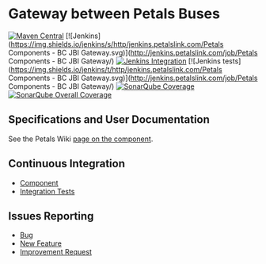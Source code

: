 # Gateway between Petals Buses

[![Maven Central](https://img.shields.io/maven-central/v/org.ow2.petals/petals-bc-jbi-gateway.svg)]()
[![Jenkins](https://img.shields.io/jenkins/s/http/jenkins.petalslink.com/Petals Components - BC JBI Gateway.svg)](http://jenkins.petalslink.com/job/Petals Components - BC JBI Gateway/)
[![Jenkins Integration](https://img.shields.io/jenkins/s/http/jenkins.petalslink.com/BC_JBI_Gateway_integration_tests.svg?label=integration)](http://jenkins.petalslink.com/job/BC_JBI_Gateway_integration_tests/)
[![Jenkins tests](https://img.shields.io/jenkins/t/http/jenkins.petalslink.com/Petals Components - BC JBI Gateway.svg)](http://jenkins.petalslink.com/job/Petals Components - BC JBI Gateway/)
[![SonarQube Coverage](https://img.shields.io/sonar/http/sonar.petalslink.com/org.ow2.petals:petals-bc-jbi-gateway/coverage.svg)](http://sonar.petalslink.com/?id=org.ow2.petals:petals-bc-jbi-gateway)
[![SonarQube Overall Coverage](https://img.shields.io/sonar/http/sonar.petalslink.com/org.ow2.petals:petals-bc-jbi-gateway/overall_coverage.svg)](http://sonar.petalslink.com/?id=org.ow2.petals:petals-bc-jbi-gateway)
## Specifications and User Documentation

See the Petals Wiki [page on the component](https://doc.petalslink.com/display/petalscomponents/Petals-BC-JBI-Gateway+1.0.0-SNAPSHOT).

## Continuous Integration

* [Component](http://jenkins.petalslink.com/job/Petals%20Components%20-%20BC%20JBI%20Gateway/)
* [Integration Tests](http://jenkins.petalslink.com/job/BC_JBI_Gateway_integration_tests/)

## Issues Reporting

* [Bug](https://jira.petalslink.com/secure/CreateIssue.jspa?pid=10250&issuetype=1)
* [New Feature](https://jira.petalslink.com/secure/CreateIssue.jspa?pid=10250&issuetype=2)
* [Improvement Request](https://jira.petalslink.com/secure/CreateIssue.jspa?pid=10250&issuetype=4)
